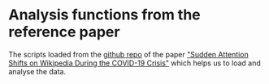 # Analysis functions from the reference paper
The scripts loaded from the [github repo](https://github.com/epfl-dlab/wiki_pageviews_covid) of the paper ["Sudden Attention Shifts on Wikipedia During the COVID-19 Crisis"](https://arxiv.org/pdf/2005.08505.pdf) which helps us to load and analyse the data.
